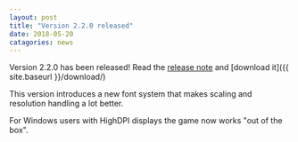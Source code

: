 ```yaml
---
layout: post
title: "Version 2.2.0 released"
date: 2018-05-20
catagories: news
---
```

Version 2.2.0 has been released! Read the [release note](https://raw.githubusercontent.com/blockattack/blockattack-game/v2.2.X/ReleaseNotes-2.2.0.txt) and [download it]({{ site.baseurl }}/download/)

This version introduces a new font system that makes scaling and resolution handling a lot better.

For Windows users with HighDPI displays the game now works "out of the box".
